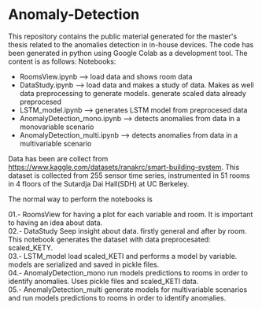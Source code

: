 # Anomaly-Detection
This repository contains the public material generated for the master's thesis related to the anomalies detection in in-house devices. The code has been generated in python using Google Colab as a development tool. The content is as follows:
Notebooks:
- RoomsView.ipynb --> load data and shows room data
- DataStudy.ipynb --> load data and makes a study of data. Makes as well data preprocessing to generate models. generate scaled data already preprocesed
- LSTM_model.ipynb --> generates LSTM model from preprocesed data
- AnomalyDetection_mono.ipynb --> detects anomalies from data in a monovariable scenario
- AnomalyDetection_multi.ipynb --> detects anomalies from data in a multivariable scenario

Data has been are collect from https://www.kaggle.com/datasets/ranakrc/smart-building-system. This dataset is collected from 255 sensor time series, instrumented in 51 rooms in 4 floors of the Sutardja Dai Hall(SDH) at UC Berkeley. 

The normal way to perform the notebooks is 

01.- RoomsView for having a plot for each variable and room. It is important to having an idea about data.  
02.- DataStudy Seep insight about data. firstly general and after by room. This notebook generates the dataset with data preprocesated: scaled_KETY.  
03.- LSTM_model load scaled_KETI and performs a model by variable. models are serialized and saved in pickle files.  
04.- AnomalyDetection_mono run models predictions to rooms in order to identify anomalies. Uses pickle files and scaled_KETI data.  
05.- AnomalyDetection_multi generate models for multivariable scenarios and run models predictions to rooms in order to identify anomalies.  

